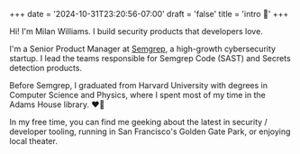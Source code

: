 +++
date = '2024-10-31T23:20:56-07:00'
draft = 'false'
title = 'intro 👋'
+++

Hi! I'm Milan Williams. I build security products that developers love.

I'm a Senior Product Manager at [Semgrep](https://semgrep.dev/), a high-growth cybersecurity startup. I lead the teams responsible for Semgrep Code (SAST) and Secrets detection products.

Before Semgrep, I graduated from Harvard University with degrees in Computer Science and Physics, where I spent most of my time in the Adams House library. ❤️💛

In my free time, you can find me geeking about the latest in security / developer tooling, running in San Francisco's Golden Gate Park, or enjoying local theater.
